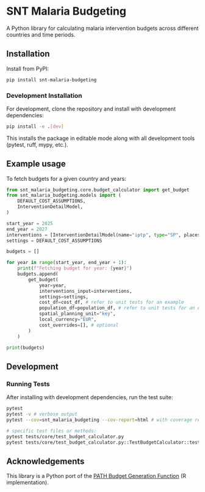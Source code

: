 # SNT Malaria Budgeting

A Python library for calculating malaria intervention budgets across different countries and time periods.

## Installation

Install from PyPI:

```bash
pip install snt-malaria-budgeting
```

### Development Installation

For development, clone the repository and install with development dependencies:

```bash
pip install -e .[dev]
```

This installs the package in editable mode along with all development tools (pytest, ruff, mypy, etc.).

## Example usage

To fetch budgets for a given country and years:

```python
from snt_malaria_budgeting.core.budget_calculator import get_budget
from snt_malaria_budgeting.models import (
    DEFAULT_COST_ASSUMPTIONS,
    InterventionDetailModel,
)

start_year = 2025
end_year = 2027
interventions = [InterventionDetailModel(name="iptp", type="SP", places=[1])]
settings = DEFAULT_COST_ASSUMPTIONS

budgets = []

for year in range(start_year, end_year + 1):
    print(f"Fetching budget for year: {year}")
    budgets.append(
        get_budget(
            year=year,
            interventions_input=interventions,
            settings=settings,
            cost_df=cost_df, # refer to unit tests for an example
            population_df=population_df, # refer to unit tests for an example
            spatial_planning_unit="key",
            local_currency="EUR",
            cost_overrides=[], # optional
        )
    )

print(budgets)
```

## Development

### Running Tests

After installing with development dependencies, run the test suite:

```bash
pytest
pytest -v # verbose output
pytest --cov=snt_malaria_budgeting --cov-report=html # with coverage report

# specific test files or methods:
pytest tests/core/test_budget_calculator.py
pytest tests/core/test_budget_calculator.py::TestBudgetCalculator::test_iptp_quantification
```

## Acknowledgements

This library is a Python port of the [PATH Budget Generation Function](https://github.com/PATH-Global-Health/budget-generation-function) (R implementation).
